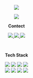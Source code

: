 <p align = "center">
<img src="https://capsule-render.vercel.app/api?type=waving&color=auto&height=300&section=header&text=Hello&fontSize=70" />
</p>
<p align = "center">
  <img src="https://github-readme-stats.vercel.app/api?username=Berrnuda&theme=tokyonight" />
  <!--[![Top Langs](https://github-readme-stats.vercel.app/api/top-langs/?username=Berrnuda&theme=tokyonight)](https://github.com/anuraghazra/github-readme-stats)-->
</p>

<p align="center">
  <strong>Contect</strong>
</p>
<p align="center" display="inline-block">
  <a href="https://www.discord.com/users/1196040142767538288">
    <img src="https://img.shields.io/badge/Discord-7289DA?style=for-the-badge&logo=discord&logoColor=white" />
  </a>
  <a href="https://github.com/Berrnuda">
    <img src="https://img.shields.io/badge/GitHub-100000?style=for-the-badge&logo=github&logoColor=white" />
  </a>
  <a href="https://www.instagram.com/jewannnnn/">
    <img src="https://img.shields.io/badge/Instagram-E4405F?style=for-the-badge&logo=instagram&logoColor=white" />
  </a>
</p>
<br>
<p align="center">
  <strong>Tech Stack</strong>
</p>
<p align="center" display="inline-block">
  <img src="https://img.shields.io/badge/React-20232A?style=for-the-badge&logo=react&logoColor=61DAFB" />
  <img src="https://img.shields.io/badge/HTML5-E34F26?style=for-the-badge&logo=html5&logoColor=white" />
  <img src="https://img.shields.io/badge/CSS-239120?&style=for-the-badge&logo=css3&logoColor=white" />
  <img src="https://img.shields.io/badge/JavaScript-F7DF1E?style=for-the-badge&logo=JavaScript&logoColor=white" /> <br>
  <img src="https://img.shields.io/badge/C-00599C?style=for-the-badge&logo=c&logoColor=white" />
  <img src="https://img.shields.io/badge/C%2B%2B-00599C?style=for-the-badge&logo=c%2B%2B&logoColor=white" />
  <img src="https://img.shields.io/badge/Python-3776AB?style=for-the-badge&logo=python&logoColor=white" />
  <img src="https://img.shields.io/badge/PHP-777BB4?style=for-the-badge&logo=php&logoColor=white" />
</p>
